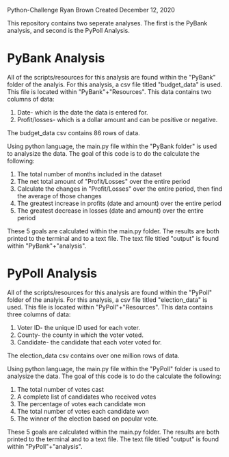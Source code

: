 Python-Challenge
Ryan Brown
Created December 12, 2020

This repository contains two seperate analyses. The first is the PyBank analysis, and second is the PyPoll Analysis.

# PyBank Analysis

All of the scripts/resources for this analysis are found within the "PyBank" folder of the analyis. 
For this analysis, a csv file titled "budget_data" is used. This file is located within "PyBank"+"Resources".
This data contains two columns of data:

1. Date- which is the date the data is entered for.
2. Profit/losses- which is a dollar amount and can be positive or negative.

The budget_data csv contains 86 rows of data.

Using python language, the main.py file within the "PyBank folder" is used to analysize the data. 
The goal of this code is to do the calculate the following:
1. The total number of months included in the dataset
2. The net total amount of "Profit/Losses" over the entire period
3. Calculate the changes in "Profit/Losses" over the entire period, then find the average of those changes
4. The greatest increase in profits (date and amount) over the entire period
5. The greatest decrease in losses (date and amount) over the entire period

These 5 goals are calculated within the main.py folder. The results are both printed to the terminal and to a text file.
The text file titled "output" is found within "PyBank"+"analysis".

# PyPoll Analysis

All of the scripts/resources for this analysis are found within the "PyPoll" folder of the analyis. 
For this analysis, a csv file titled "election_data" is used. This file is located within "PyPoll"+"Resources".
This data contains three columns of data:

1. Voter ID- the unique ID used for each voter.
2. County- the county in which the voter voted.
3. Candidate- the candidate that each voter voted for.

The election_data csv contains over one million rows of data.

Using python language, the main.py file within the "PyPoll" folder is used to analysize the data. 
The goal of this code is to do the calculate the following:
1. The total number of votes cast
2. A complete list of candidates who received votes
3. The percentage of votes each candidate won
4. The total number of votes each candidate won
5. The winner of the election based on popular vote.

These 5 goals are calculated within the main.py folder. The results are both printed to the terminal and to a text file.
The text file titled "output" is found within "PyPoll"+"analysis".



